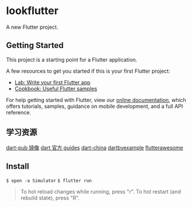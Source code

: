 # lookflutter

A new Flutter project.

## Getting Started

This project is a starting point for a Flutter application.

A few resources to get you started if this is your first Flutter project:

- [Lab: Write your first Flutter app](https://flutter.dev/docs/get-started/codelab)
- [Cookbook: Useful Flutter samples](https://flutter.dev/docs/cookbook)

For help getting started with Flutter, view our
[online documentation](https://flutter.dev/docs), which offers tutorials,
samples, guidance on mobile development, and a full API reference.

## 学习资源

[dart-pub 镜像](https://mirror.tuna.tsinghua.edu.cn/help/dart-pub/)
[dart 官方 guides](https://dart.dev/guides)
[dart-china](https://dartcn.com/)
[dartbyexample](http://jpryan.me/dartbyexample/)
[flutterawesome](https://flutterawesome.com/)

## Install

`$ open -a Simulator`
`$ flutter run`

> To hot reload changes while running, press "r". To hot restart (and rebuild state), press "R".
